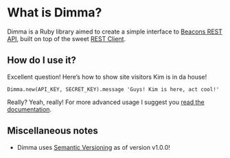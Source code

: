 What is Dimma?
==============
Dimma is a Ruby library aimed to create a simple interface to [Beacons REST API](http://www.beaconpush.com/), built on top of the sweet [REST Client](http://github.com/archiloque/rest-client).

How do I use it?
----------------
Excellent question! Here’s how to show site visitors Kim is in da house!

    Dimma.new(API_KEY, SECRET_KEY).message 'Guys! Kim is here, act cool!'

Really? Yeah, really! For more advanced usage I suggest you [read the documentation](http://rdoc.info/projects/Burgestrand/Dimma).

Miscellaneous notes
-------------------
- Dimma uses [Semantic Versioning](http://semver.org/) as of version v1.0.0!